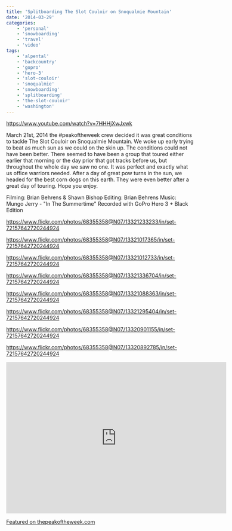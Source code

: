 ```yaml
---
title: 'Splitboarding The Slot Couloir on Snoqualmie Mountain'
date: '2014-03-29'
categories:
    - 'personal'
    - 'snowboarding'
    - 'travel'
    - 'video'
tags:
    - 'alpental'
    - 'backcountry'
    - 'gopro'
    - 'hero-3'
    - 'slot-couloir'
    - 'snoqualmie'
    - 'snowboarding'
    - 'splitboarding'
    - 'the-slot-couloir'
    - 'washington'
---
```


https://www.youtube.com/watch?v=7HHHjXwJxwk

March 21st, 2014 the #peakoftheweek crew decided it was great conditions to tackle The Slot Couloir on Snoqualmie Mountain. We woke up early trying to beat as much sun as we could on the skin up. The conditions could not have been better. There seemed to have been a group that toured either earlier that morning or the day prior that got tracks before us, but throughout the whole day we saw no one. It was perfect and exactly what us office warriors needed. After a day of great pow turns in the sun, we headed for the best corn dogs on this earth. They were even better after a great day of touring. Hope you enjoy.

Filming: Brian Behrens & Shawn Bishop Editing: Brian Behrens Music: Mungo Jerry - "In The Summertime" Recorded with GoPro Hero 3 + Black Edition

https://www.flickr.com/photos/68355358@N07/13321233233/in/set-72157642720244924

https://www.flickr.com/photos/68355358@N07/13321017365/in/set-72157642720244924

https://www.flickr.com/photos/68355358@N07/13321012733/in/set-72157642720244924

https://www.flickr.com/photos/68355358@N07/13321336704/in/set-72157642720244924

https://www.flickr.com/photos/68355358@N07/13321088363/in/set-72157642720244924

https://www.flickr.com/photos/68355358@N07/13321295404/in/set-72157642720244924

https://www.flickr.com/photos/68355358@N07/13320901155/in/set-72157642720244924

https://www.flickr.com/photos/68355358@N07/13320892785/in/set-72157642720244924

<iframe src="https://www.strava.com/activities/124287901/embed/acf431f049aa3a4aeb5e6470ef2daae16a0a3314" width="590" height="405" frameborder="0" scrolling="no"></iframe>

[Featured on thepeakoftheweek.com](http://thepeakoftheweek.com/2014/03/the-slot-couloir-snoqualmie-pass/)
